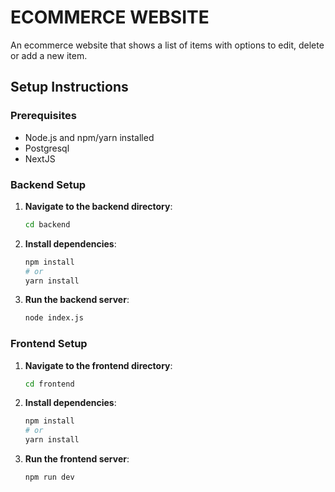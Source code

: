 
# ECOMMERCE WEBSITE
An ecommerce website that shows a list of items with options to edit, delete or add a new item.

## Setup Instructions

### Prerequisites
- Node.js and npm/yarn installed
- Postgresql
- NextJS

### Backend Setup

1. **Navigate to the backend directory**:
   ```bash
   cd backend
   ```

2. **Install dependencies**:
   ```bash
   npm install
   # or
   yarn install
   ```

3. **Run the backend server**:
   ```bash
   node index.js
   ```

### Frontend Setup

1. **Navigate to the frontend directory**:
   ```bash
   cd frontend
   ```

2. **Install dependencies**:
   ```bash
   npm install
   # or
   yarn install
   ```

3. **Run the frontend server**:
   ```bash
   npm run dev
   ```
